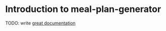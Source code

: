 # Introduction to meal-plan-generator

TODO: write [great documentation](http://jacobian.org/writing/what-to-write/)

